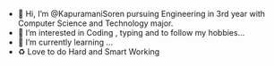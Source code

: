 - 👋 Hi, I’m @KapuramaniSoren pursuing Engineering in 3rd year with Computer Science and Technology major. 
- 👀 I’m interested in Coding , typing and to follow my hobbies...
- 🌱 I’m currently learning ...
- ♻ Love to do Hard and Smart Working

<!---
KapuramaniSoren/KapuramaniSoren is a ✨ special ✨ repository because its `README.md` (this file) appears on your GitHub profile.
You can click the Preview link to take a look at your changes.
--->
